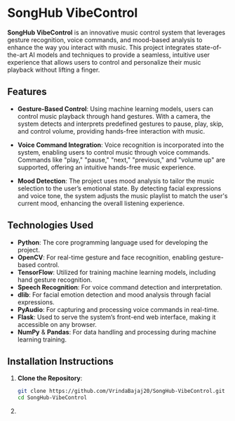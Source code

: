 # **SongHub VibeControl**

**SongHub VibeControl** is an innovative music control system that leverages gesture recognition, voice commands, and mood-based analysis to enhance the way you interact with music. This project integrates state-of-the-art AI models and techniques to provide a seamless, intuitive user experience that allows users to control and personalize their music playback without lifting a finger.

## **Features**

- **Gesture-Based Control**: Using machine learning models, users can control music playback through hand gestures. With a camera, the system detects and interprets predefined gestures to pause, play, skip, and control volume, providing hands-free interaction with music.

- **Voice Command Integration**: Voice recognition is incorporated into the system, enabling users to control music through voice commands. Commands like "play," "pause," "next," "previous," and "volume up" are supported, offering an intuitive hands-free music experience.

- **Mood Detection**: The project uses mood analysis to tailor the music selection to the user’s emotional state. By detecting facial expressions and voice tone, the system adjusts the music playlist to match the user's current mood, enhancing the overall listening experience.

## **Technologies Used**

- **Python**: The core programming language used for developing the project.
- **OpenCV**: For real-time gesture and face recognition, enabling gesture-based control.
- **TensorFlow**: Utilized for training machine learning models, including hand gesture recognition.
- **Speech Recognition**: For voice command detection and interpretation.
- **dlib**: For facial emotion detection and mood analysis through facial expressions.
- **PyAudio**: For capturing and processing voice commands in real-time.
- **Flask**: Used to serve the system’s front-end web interface, making it accessible on any browser.
- **NumPy** & **Pandas**: For data handling and processing during machine learning training.

## **Installation Instructions**

1. **Clone the Repository**:
   ```bash
   git clone https://github.com/VrindaBajaj20/SongHub-VibeControl.git
   cd SongHub-VibeControl

2. 
